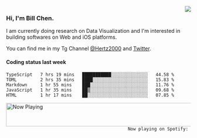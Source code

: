 <img  align="right" src="https://github-readme-stats.vercel.app/api?username=BillChen2k&show_icons=false&count_private=true&hide_title=true">

### Hi, I'm Bill Chen.

I am currently doing research on Data Visualization and I'm interested in building softwares on Web and iOS platforms.

You can find me in my Tg Channel [@Hertz2000](https://t.me/Hertz2000) and [Twitter](https://twitter.com/billchen2k).

#### Coding status last week

<!--START_SECTION:waka-->
```text
TypeScript   7 hrs 19 mins   ███████████░░░░░░░░░░░░░░   44.58 % 
TOML         2 hrs 35 mins   ████░░░░░░░░░░░░░░░░░░░░░   15.83 % 
Markdown     1 hr 55 mins    ███░░░░░░░░░░░░░░░░░░░░░░   11.76 % 
JavaScript   1 hr 35 mins    ██▒░░░░░░░░░░░░░░░░░░░░░░   09.68 % 
HTML         1 hr 17 mins    ██░░░░░░░░░░░░░░░░░░░░░░░   07.85 % 
```
<!--END_SECTION:waka-->


<div>
<a href="https://spotify-now-playing.billchen2k.vercel.app/now-playing?open">
   <img align="right" src="https://spotify-now-playing.billchen2k.vercel.app/now-playing" width="540" height="64" alt="Now Playing">
</a>
</div>

<div>
<p align="right"><code>Now playing on Spotify: </code></p>
</div>

<!--
**BillChen2K/BillChen2K** is a ✨ _special_ ✨ repository because its `README.md` (this file) appears on your GitHub profile.

Here are some ideas to get you started:

- 🔭 I’m currently working on ...
- 🌱 I’m currently learning ...
- 👯 I’m looking to collaborate on ...
- 🤔 I’m looking for help with ...
- 💬 Ask me about ...
- 📫 How to reach me: ...
- 😄 Pronouns: ...
- ⚡ Fun fact: ...
-->
